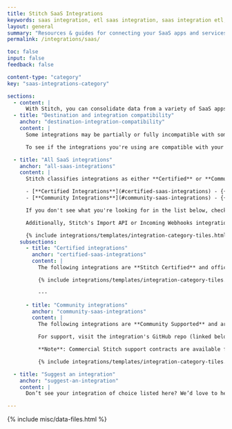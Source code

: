 ```yaml
---
title: Stitch SaaS Integrations
keywords: saas integration, etl saas integration, saas integration etl, app etl, cloud app etl
layout: general
summary: "Resources & guides for connecting your SaaS apps and services to Stitch. Setup instructions, replication info, and schema details for each of Stitch's SaaS integrations."
permalink: /integrations/saas/

toc: false
input: false
feedback: false

content-type: "category"
key: "saas-integrations-category"

sections:
  - content: |
      With Stitch, you can consolidate data from a variety of SaaS apps and services into a [single destination]({{ site.baseurl }}/destinations).
  - title: "Destination and integration compatibility"
    anchor: "destination-integration-compatibility"
    content: |
      Some integrations may be partially or fully incompatible with some of the destinations offered by Stitch. For example: some destinations don’t support storing multiple data types in the same column. If a SaaS integration sends over a column with mixed data types, [some destinations may reject the data]({{ link.destinations.storage.rejected-records | prepend: site.baseurl }}).

      To see if the integrations you're using are compatible with your destination, check out the [Destination and Integration Compatibility Guide]({{ link.destinations.overviews.compatibility | prepend: site.baseurl }}).

  - title: "All SaaS integrations"
    anchor: "all-saas-integrations"
    content: |
      Stitch classifies integrations as either **Certified** or **Community**:

      - [**Certified Integrations**](#certified-saas-integrations) - {{ site.data.tooltips.certified-integration }}
      - [**Community Integrations**](#community-saas-integrations) - {{ site.data.tooltips.community-integration }}

      If you don't see what you're looking for in the list below, check out the Singer project. A simple, composable, open-source ETL standard, Singer allows you to extract data from any source. Check out the [Roadmap]({{ site.singer-roadmap }}){:target} or [GitHub repo]({{ site.singer-github }}){:target="new"} to see what's currently being worked on.

      Additionally, Stitch's Import API or Incoming Webhooks integrations can be used to extract data from sources that don't currently have a native integration.

      {% include integrations/templates/integration-category-tiles.html type="where-is-integration" which-integrations="all" %}
    subsections:
      - title: "Certified integrations"
        anchor: "certified-saas-integrations"
        content: |
          The following integrations are **Stitch Certified** and officially supported by the Stitch team. {{ site.data.tooltips.certified-integration }}

          {% include integrations/templates/integration-category-tiles.html type="saas" which-integrations="certified" %}

          ---

      - title: "Community integrations"
        anchor: "community-saas-integrations"
        content: |
          The following integrations are **Community Supported** and are maintained by the [Singer community]({{ site.singer }}){:target="new"}. {{ site.data.tooltips.community-integration }}

          For support, visit the integration's GitHub repo (linked below) or [join the Singer Slack]({{ site.singer-slack }}){:target="new"}.

          **Note**: Commercial Stitch support contracts are available for all Community integrations. For more info, contact the [Stitch Sales team]({{ site.sales }}){:target="new"}.

          {% include integrations/templates/integration-category-tiles.html type="saas" which-integrations="community" %}

  - title: "Suggest an integration"
    anchor: "suggest-an-integration"
    content: |
      Don’t see your integration of choice listed here? We’d love to hear from you! [Reach out to us](mailto:{{ site.support }}) with your suggestion.

---
```

{% include misc/data-files.html %}
